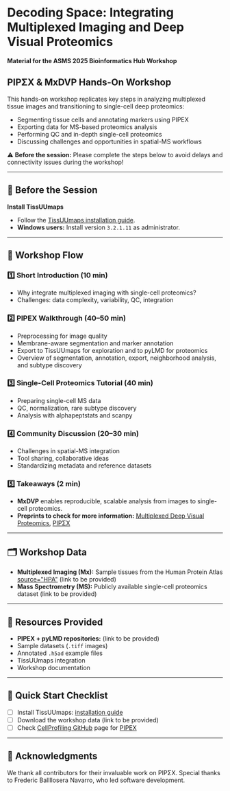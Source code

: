 
# Decoding Space: Integrating Multiplexed Imaging and Deep Visual Proteomics  
**Material for the ASMS 2025 Bioinformatics Hub Workshop**  


## PIPΣX & MxDVP Hands-On Workshop  
This hands-on workshop replicates key steps in analyzing multiplexed tissue images and transitioning to single-cell deep proteomics:  
- Segmenting tissue cells and annotating markers using PIPEX  
- Exporting data for MS-based proteomics analysis  
- Performing QC and in-depth single-cell proteomics  
- Discussing challenges and opportunities in spatial-MS workflows  

⚠️ **Before the session:** Please complete the steps below to avoid delays and connectivity issues during the workshop!  

---

## 🔎 Before the Session  
**Install TissUUmaps**  
- Follow the [TissUUmaps installation guide](https://tissuumaps.github.io/installation/).  
- **Windows users:** Install version `3.2.1.11` as administrator.  

---

## 📝 Workshop Flow  
### 1️⃣ Short Introduction (10 min)  
- Why integrate multiplexed imaging with single-cell proteomics?  
- Challenges: data complexity, variability, QC, integration  

### 2️⃣ PIPEX Walkthrough (40–50 min)  
- Preprocessing for image quality  
- Membrane-aware segmentation and marker annotation  
- Export to TissUUmaps for exploration and to pyLMD for proteomics  
- Overview of segmentation, annotation, export, neighborhood analysis, and subtype discovery  

### 3️⃣ Single-Cell Proteomics Tutorial (40 min)  
- Preparing single-cell MS data  
- QC, normalization, rare subtype discovery  
- Analysis with alphapeptstats and scanpy  

### 4️⃣ Community Discussion (20–30 min)  
- Challenges in spatial-MS integration  
- Tool sharing, collaborative ideas  
- Standardizing metadata and reference datasets  

### 5️⃣ Takeaways (2 min)  
- **MxDVP** enables reproducible, scalable analysis from images to single-cell proteomics.
- **Preprints to check for more information:** [Multiplexed Deep Visual Proteomics](https://www.biorxiv.org/content/10.1101/2025.04.27.650857v1), [PIPΣX](https://www.biorxiv.org/content/10.1101/2025.05.04.652145v1) 

---

## 🗂 Workshop Data  
- **Multiplexed Imaging (Mx):** Sample tissues from the Human Protein Atlas [source="HPA"](https://www.proteinatlas.org/about/licence) (link to be provided)  
- **Mass Spectrometry (MS):** Publicly available single-cell proteomics dataset (link to be provided)  

---

## 🔗 Resources Provided  
- **PIPEX + pyLMD repositories:** (link to be provided)  
- Sample datasets (`.tiff` images)  
- Annotated `.h5ad` example files  
- TissUUmaps integration  
- Workshop documentation  

---

## 🚀 Quick Start Checklist  
- [ ] Install TissUUmaps: [installation guide](https://tissuumaps.github.io/installation/)  
- [ ] Download the workshop data (link to be provided)
- [ ] Check [CellProfiling GitHub](https://github.com/CellProfiling) page for [PIPEX](https://github.com/CellProfiling/pipex)

---

## 🌸 Acknowledgments
We thank all contributors for their invaluable work on PIPΣX. Special thanks to Frederic Ballllosera Navarro, who led software development.

